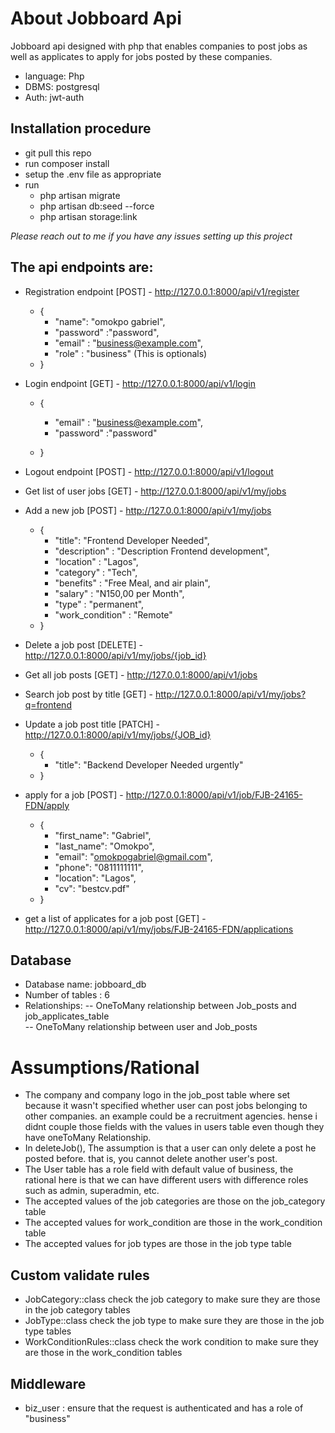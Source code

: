 
# About Jobboard Api

Jobboard api designed with php that enables companies to post jobs as well as applicates to apply for jobs posted by these companies.
- language: Php
- DBMS: postgresql
- Auth: jwt-auth


## Installation procedure

 - git pull this repo
 - run composer install
 - setup the .env file as appropriate
 - run
    - php artisan migrate
    - php artisan db:seed --force
    - php artisan storage:link
    
    
<i>Please reach out to me if you have any issues setting up this project</i>

## The api endpoints are:

 - Registration endpoint  [POST] - http://127.0.0.1:8000/api/v1/register
    - {
        - "name": "omokpo gabriel",
        - "password" :"password",
        - "email" : "business@example.com",
        - "role" : "business"  (This is optionals)
    -  }
     
       
 - Login endpoint [GET] - http://127.0.0.1:8000/api/v1/login
     - {
         - "email" : "business@example.com",
         - "password" :"password"
        
     -  }

  - Logout endpoint [POST] - http://127.0.0.1:8000/api/v1/logout
 - Get list of user jobs [GET] - http://127.0.0.1:8000/api/v1/my/jobs
 -  Add a new job [POST] - http://127.0.0.1:8000/api/v1/my/jobs
    -  {        
       - "title": "Frontend Developer Needed", 
        - "description" : "Description Frontend development",
        - "location" : "Lagos",
        - "category" : "Tech",
        - "benefits" : "Free Meal, and air plain",
        - "salary" : "N150,00 per Month",
        - "type" : "permanent",
        - "work_condition" : "Remote"
    - }
 
 - Delete a job post [DELETE] - http://127.0.0.1:8000/api/v1/my/jobs/{job_id}
 - Get all job posts [GET] - http://127.0.0.1:8000/api/v1/jobs
 - Search job post by title [GET] - http://127.0.0.1:8000/api/v1/my/jobs?q=frontend
 -  Update a job post title [PATCH] - http://127.0.0.1:8000/api/v1/my/jobs/{JOB_id}
     -  {
         - "title": "Backend Developer Needed urgently"
     - }
 
 - apply for a job [POST] - http://127.0.0.1:8000/api/v1/job/FJB-24165-FDN/apply
     -  {
         - "first_name": "Gabriel",
         - "last_name": "Omokpo",
         - "email": "omokpogabriel@gmail.com",
         - "phone": "0811111111",
         - "location": "Lagos",
         - "cv": "bestcv.pdf"
     - }
       <br/>
 - get a list of applicates for a job post [GET] - http://127.0.0.1:8000/api/v1/my/jobs/FJB-24165-FDN/applications

## Database
 - Database name: jobboard_db
 - Number of tables : 6
 - Relationships:
  -- OneToMany relationship between Job_posts and job_applicates_table  
  -- OneToMany relationship between user and Job_posts 
 

# Assumptions/Rational 

- The company and company logo in the job_post table where set because it wasn't specified whether user can post jobs belonging to other companies. an example could be a recruitment agencies. hense i didnt couple those fields with the values in users table even though they have oneToMany Relationship.
- In deleteJob(), The assumption is that a user can only delete a post he posted before. that is, you cannot delete another user's post.
- The User table has a role field with default value of business, the rational here is that we can have different users with difference roles <br/>
  such as admin, superadmin, etc.
- The accepted values of the job categories are those on the job_category table 
- The accepted values for work_condition are those in the work_condition table
- The accepted values for job types are those in the job type table

## Custom validate rules
- JobCategory::class check the job category to make sure they are those in the job category tables
- JobType::class check the job type to make sure they are those in the job type tables
- WorkConditionRules::class check the work condition to make sure they are those in the work_condition tables

## Middleware
- biz_user : ensure that the request is authenticated and has a role of "business"


